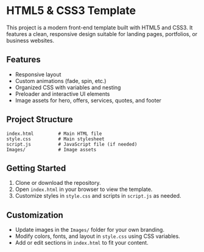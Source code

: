 # HTML5 & CSS3 Template

This project is a modern front-end template built with HTML5 and CSS3. It features a clean, responsive design suitable for landing pages, portfolios, or business websites.

## Features

- Responsive layout
- Custom animations (fade, spin, etc.)
- Organized CSS with variables and nesting
- Preloader and interactive UI elements
- Image assets for hero, offers, services, quotes, and footer

## Project Structure

```
index.html         # Main HTML file
style.css          # Main stylesheet
script.js          # JavaScript file (if needed)
Images/            # Image assets
```

## Getting Started

1. Clone or download the repository.
2. Open `index.html` in your browser to view the template.
3. Customize styles in `style.css` and scripts in `script.js` as needed.

## Customization

- Update images in the `Images/` folder for your own branding.
- Modify colors, fonts, and layout in `style.css` using CSS variables.
- Add or edit sections in `index.html` to fit your content.
